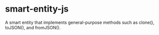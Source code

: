 # smart-entity-js
A smart entity that implements general-purpose methods such as clone(), toJSON(), and fromJSON().
